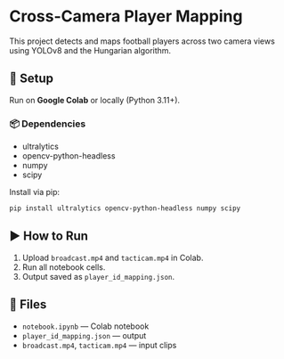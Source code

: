 # Cross-Camera Player Mapping

This project detects and maps football players across two camera views using YOLOv8 and the Hungarian algorithm.

## 🔧 Setup

Run on **Google Colab** or locally (Python 3.11+).

### 📦 Dependencies

- ultralytics
- opencv-python-headless
- numpy
- scipy

Install via pip:
```bash
pip install ultralytics opencv-python-headless numpy scipy
```

## ▶️ How to Run

1. Upload `broadcast.mp4` and `tacticam.mp4` in Colab.
2. Run all notebook cells.
3. Output saved as `player_id_mapping.json`.

## 📂 Files

- `notebook.ipynb` — Colab notebook
- `player_id_mapping.json` — output
- `broadcast.mp4`, `tacticam.mp4` — input clips
